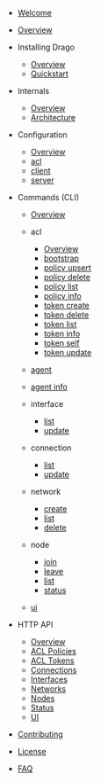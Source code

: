 * [Welcome](/docs/ "Welcome")
* [Overview](/docs/overview "Overview")

* Installing Drago
    * [Overview](/docs/installing/)
    * [Quickstart](/docs/installing/quickstart)

* Internals
  * [Overview](/docs/internals/)
  * [Architecture](/docs/internals/architecture)


* Configuration
  * [Overview](/docs/configuration/)
  * [acl](/docs/configuration/acl)
  * [client](/docs/configuration/client)
  * [server](/docs/configuration/server)

* Commands (CLI)
  * [Overview](/docs/commands/)
  * acl
    * [Overview](/docs/commands/acl/)
    * [bootstrap](/docs/commands/acl/bootstrap)
    * [policy upsert](/docs/commands/acl/policy-upsert)
    * [policy delete](/docs/commands/acl/policy-delete)
    * [policy list](/docs/commands/acl/policy-list)
    * [policy info](/docs/commands/acl/policy-info)
    * [token create](/docs/commands/acl/token-create)
    * [token delete](/docs/commands/acl/token-delete)
    * [token list](/docs/commands/acl/token-list)
    * [token info](/docs/commands/acl/token-info)
    * [token self](/docs/commands/acl/token-self)
    * [token update](/docs/commands/acl/token-update)
  * [agent](/docs/commands/agent)
  * [agent info](/docs/commands/agent-info)
  * interface
    * [list](/docs/commands/interface/list)
    * [update](/docs/commands/interface/update)
  * connection
    * [list](/docs/commands/connection/list)
    * [update](/docs/commands/connection/update)
  * network
    * [create](/docs/commands/network/create)
    * [list](/docs/commands/network/list)
    * [delete](/docs/commands/network/delete)
  * node
    * [join](/docs/commands/node/join)
    * [leave](/docs/commands/node/leave)
    * [list](/docs/commands/node/list)
    * [status](/docs/commands/node/status)

  * [ui](/docs/commands/ui)

* HTTP API
  * [Overview](/api/)
  * [ACL Policies](/api/acl-policies)
  * [ACL Tokens](/api/acl-tokens)
  * [Connections](/api/connections)
  * [Interfaces](/api/interfaces)
  * [Networks](/api/networks)
  * [Nodes](/api/nodes)
  * [Status](/api/status)
  * [UI](/api/ui)
  
* [Contributing](/contributing)
* [License](/license)
* [FAQ](/faq)